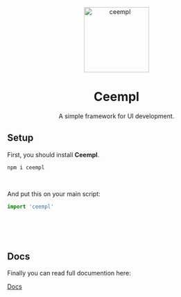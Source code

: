 <div align="center">
  <a href="http://ceempl.com" target="_blank"> 
    <img src="https://i.ibb.co/Kx20swD/ceempl.png" alt="ceempl" height="150" />
  </a>
  <h1><b> Ceempl </b></h1>
  <p>A simple framework for UI development.</p>
</div>



## Setup
First, you should install <b>Ceempl</b>.

```terminal
npm i ceempl
```

<br>
 
And put this on your main script:

```javascript
import 'ceempl'
```

<br>
<br>
<br>


## Docs

Finally you can read full documention here:

[Docs](http://ceempl.com)

